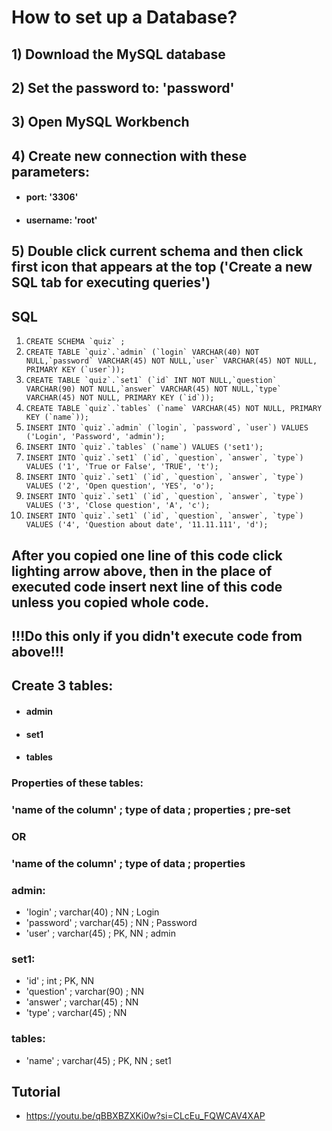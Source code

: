 # How to set up a Database?

## 1) Download the MySQL database

## 2) Set the password to: 'password'

## 3) Open MySQL Workbench

## 4) Create new connection with these parameters:

- #### port: '3306'
- #### username: 'root'

## 5) Double click current schema and then click first icon that appears at the top ('Create a new SQL tab for executing queries')

## SQL

1. ``CREATE SCHEMA `quiz` ;``
2. ``CREATE TABLE `quiz`.`admin` (`login` VARCHAR(40) NOT NULL,`password` VARCHAR(45) NOT NULL,`user` VARCHAR(45) NOT NULL, PRIMARY KEY (`user`));``
3. ``CREATE TABLE `quiz`.`set1` (`id` INT NOT NULL,`question` VARCHAR(90) NOT NULL,`answer` VARCHAR(45) NOT NULL,`type` VARCHAR(45) NOT NULL, PRIMARY KEY (`id`));``
4. ``CREATE TABLE `quiz`.`tables` (`name` VARCHAR(45) NOT NULL, PRIMARY KEY (`name`));``
5. ``INSERT INTO `quiz`.`admin` (`login`, `password`, `user`) VALUES ('Login', 'Password', 'admin');``
6. ``INSERT INTO `quiz`.`tables` (`name`) VALUES ('set1');``
7. ``INSERT INTO `quiz`.`set1` (`id`, `question`, `answer`, `type`) VALUES ('1', 'True or False', 'TRUE', 't');``
8. ``INSERT INTO `quiz`.`set1` (`id`, `question`, `answer`, `type`) VALUES ('2', 'Open question', 'YES', 'o');``
9. ``INSERT INTO `quiz`.`set1` (`id`, `question`, `answer`, `type`) VALUES ('3', 'Close question', 'A', 'c');``
10. ``INSERT INTO `quiz`.`set1` (`id`, `question`, `answer`, `type`) VALUES ('4', 'Question about date', '11.11.111', 'd');``

## After you copied one line of this code click lighting arrow above, then in the place of executed code insert next line of this code unless you copied whole code.

## !!!Do this only if you didn't execute code from above!!!

## Create 3 tables:

- #### admin
- #### set1
- #### tables

### Properties of these tables:

###

### 'name of the column' ; type of data ; properties ; pre-set

### OR

### 'name of the column' ; type of data ; properties

###

### admin:

- 'login' ; varchar(40) ; NN ; Login
- 'password' ; varchar(45) ; NN ; Password
- 'user' ; varchar(45) ; PK, NN ; admin

### set1:

- 'id' ; int ; PK, NN
- 'question' ; varchar(90) ; NN
- 'answer' ; varchar(45) ; NN
- 'type' ; varchar(45) ; NN

### tables:

- 'name' ; varchar(45) ; PK, NN ; set1


## Tutorial

- https://youtu.be/qBBXBZXKi0w?si=CLcEu_FQWCAV4XAP
